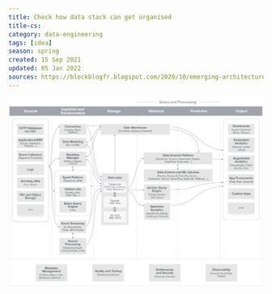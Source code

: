 ```yaml
---
title: Check how data stack can get organised
title-cs: 
category: data-engineering
tags: [idea]
season: spring
created: 15 Sep 2021
updated: 05 Jan 2022
sources: https://blockblogfr.blogspot.com/2020/10/emerging-architectures-for-modern-data.html
---
```


![](../../assets/files/modern-data-infrastructure.png)